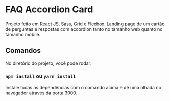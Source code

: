 # FAQ Accordion Card

Projeto feito em React JS, Sass, Grid e Flexbox.
Landing page de um cartão de perguntas e respostas com accordion tanto no tamanho web quanto no tamanho mobile.

## Comandos

No diretório do projeto, você pode rodar:

### `npm install` ou `yarn install`

Instale todas as dependências com o comando acima e dê uma olhada no navegador através da porta 3000.
